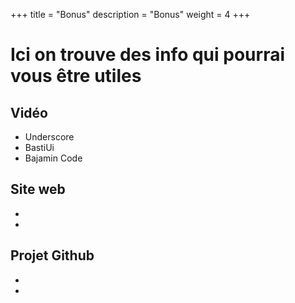 +++
title = "Bonus"
description = "Bonus"
weight = 4
+++

 <h1> Ici on trouve des info qui pourrai vous être utiles </h1> 

  <h2>Vidéo</h2>

- Underscore 
- BastiUi
- Bajamin Code


<h2> Site web </h2>

-
-

<h2> Projet Github </h2>

-
-


